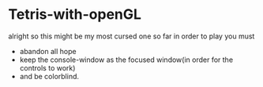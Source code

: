 # Tetris-with-openGL

alright so this might be my most cursed one so far in order to play you must
+ abandon all hope
+ keep the console-window as the focused window(in order for the controls to work)
+ and be colorblind. 
